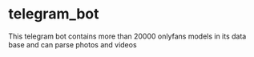 # telegram_bot
This telegram bot contains more than 20000 onlyfans models in its data base and can parse photos and videos
